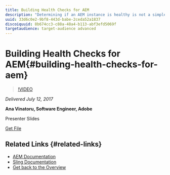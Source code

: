```yaml
---
title: Building Health Checks for AEM
description: "Determining if an AEM instance is healthy is not a simple task. This session will give insight into the Health Reports section of the Operations Dashboard: a collection of out-of-the-box checks, based on our security and performance recommendations and developed using the Sling Health Check framework. You will find out how you can fix some of the commonly failing health checks, how you can check their results with external tools and how you can write your own, application-specific checks."
uuid: 33d6c0e2-9bf8-443d-babe-2ceda52a1837
discoiquuid: 8b674cc3-c88a-48a4-b113-abf3efd5069f
targetaudience: target-audience advanced
---
```


# Building Health Checks for AEM{#building-health-checks-for-aem}

>[!VIDEO](https://video.tv.adobe.com/v/19026/?quality=9)

*Delivered July 12, 2017*

**Ana Vinatoru, Software Engineer, Adobe**

Presenter Slides

[Get File](assets/aem-gems-health-checks-for-aem.pdf)

## Related Links {#related-links}

* [AEM Documentation](https://docs.adobe.com/docs/en/aem/6-3/administer/operations/operations-dashboard.html#Health%20Reports)
* [Sling Documentation](https://sling.apache.org/documentation/bundles/sling-health-check-tool.html)
* [Get back to the Overview](https://helpx.adobe.com/experience-manager/kt/eseminars/gems/aem-index.html)

